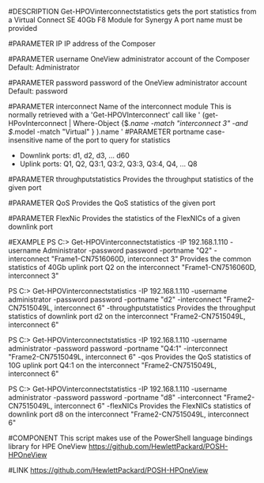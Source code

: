#DESCRIPTION
   Get-HPOVinterconnectstatistics gets the port statistics from a Virtual Connect SE 40Gb F8 Module for Synergy 
   A port name must be provided
       
#PARAMETER IP
  IP address of the Composer
    
#PARAMETER username
  OneView administrator account of the Composer
  Default: Administrator
  
#PARAMETER password
  password of the OneView administrator account 
  Default: password
  
#PARAMETER interconnect
  Name of the interconnect module
  This is normally retrieved with a 'Get-HPOVInterconnect' call like ' (get-HPovInterconnect | Where-Object {$_.name -match "interconnect 3" -and $_.model -match "Virtual" } ).name '
#PARAMETER portname
  case-insensitive name of the port to query for statistics
  - Downlink ports: d1, d2, d3, ... d60
  - Uplink ports: Q1, Q2, Q3:1, Q3:2, Q3:3, Q3:4, Q4, ... Q8 

#PARAMETER throughputstatistics 
  Provides the throughput statistics of the given port 
   
#PARAMETER QoS
  Provides the QoS statistics of the given port 

#PARAMETER FlexNic
  Provides the statistics of the FlexNICs of a given downlink port 

#EXAMPLE
  PS C:\> Get-HPOVinterconnectstatistics -IP 192.168.1.110 -username Administrator -password password -portname "Q2" -interconnect "Frame1-CN7516060D, interconnect 3"
  Provides the common statistics of 40Gb uplink port Q2 on the interconnect "Frame1-CN7516060D, interconnect 3"
  
  PS C:\> Get-HPOVinterconnectstatistics -IP 192.168.1.110 -username administrator -password password -portname "d2" -interconnect "Frame2-CN7515049L, interconnect 6" -throughputstatistics
  Provides the throughput statistics of downlink port d2 on the interconnect "Frame2-CN7515049L, interconnect 6"
  
  PS C:\> Get-HPOVinterconnectstatistics -IP 192.168.1.110 -username administrator -password password -portname "Q4:1" -interconnect "Frame2-CN7515049L, interconnect 6" -qos
  Provides the QoS statistics of 10G uplink port Q4:1 on the interconnect "Frame2-CN7515049L, interconnect 6"

  PS C:\> Get-HPOVinterconnectstatistics -IP 192.168.1.110 -username administrator -password password -portname "d8" -interconnect "Frame2-CN7515049L, interconnect 6" -flexNICs
  Provides the FlexNICs statistics of downlink port d8 on the interconnect "Frame2-CN7515049L, interconnect 6"

#COMPONENT
  This script makes use of the PowerShell language bindings library for HPE OneView
  https://github.com/HewlettPackard/POSH-HPOneView

#LINK
    https://github.com/HewlettPackard/POSH-HPOneView
  
